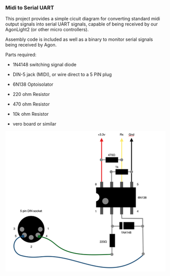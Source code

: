 ### Midi to Serial UART

This project provides a simple cicuit diagram for converting standard midi output signals into serial UART signals, capable of being received by our AgonLight2 (or other micro controllers).

Assembly code is included as well as a binary to monitor serial signals being received by Agon.

Parts required:

- 1N4148 switching signal diode 		

- DIN-5 jack (MIDI), or wire direct to a 5 PIN plug 	

- 6N138 Optoisolator

- 220 ohm Resistor 		

- 470 ohm Resistor 		

- 10k ohm Resistor 	

- vero board or similar


![](./midicircuit.png)
